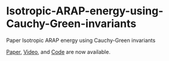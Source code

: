 # Isotropic-ARAP-energy-using-Cauchy-Green-invariants
Paper Isotropic ARAP energy using Cauchy-Green invariants

[Paper], [Video], and [Code] are now available.

[Paper]: https://lamws.github.io/iARAP/file/ARAP_paper.pdf
[Video]: https://drive.google.com/file/d/1pP31gomGFFMi9U8qM5d9JXPKNB-uih8p/view?usp=share_link
[Code]: https://github.com/LamWS/iARAP